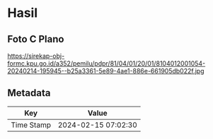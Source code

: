 # Hasil

## Foto C Plano

https://sirekap-obj-formc.kpu.go.id/a352/pemilu/pdpr/81/04/01/20/01/8104012001054-20240214-195945--b25a3361-5e89-4ae1-886e-661905db022f.jpg


## Metadata

| Key        | Value               |
| ---------- | ------------------- |
| Time Stamp | 2024-02-15 07:02:30 |



